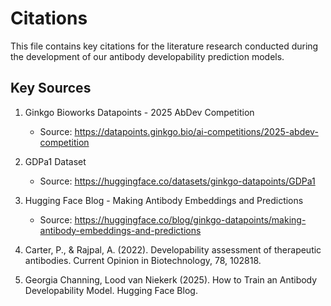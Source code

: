 # Citations

This file contains key citations for the literature research conducted during the development of our antibody developability prediction models.

## Key Sources

1. Ginkgo Bioworks Datapoints - 2025 AbDev Competition
   - Source: https://datapoints.ginkgo.bio/ai-competitions/2025-abdev-competition

2. GDPa1 Dataset
   - Source: https://huggingface.co/datasets/ginkgo-datapoints/GDPa1

3. Hugging Face Blog - Making Antibody Embeddings and Predictions
   - Source: https://huggingface.co/blog/ginkgo-datapoints/making-antibody-embeddings-and-predictions

4. Carter, P., & Rajpal, A. (2022). Developability assessment of therapeutic antibodies. Current Opinion in Biotechnology, 78, 102818.

5. Georgia Channing, Lood van Niekerk (2025). How to Train an Antibody Developability Model. Hugging Face Blog.

